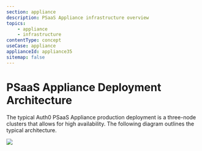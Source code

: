 ```yaml
---
section: appliance
description: PSaaS Appliance infrastructure overview
topics:
    - appliance
    - infrastructure
contentType: concept
useCase: appliance
applianceId: appliance35
sitemap: false
---
```

# PSaaS Appliance Deployment Architecture

The typical Auth0 PSaaS Appliance production deployment is a three-node clusters that allows for high availability. The following diagram outlines the typical architecture.

<img src="/media/articles/appliance/overview.svg" data-zoomable>